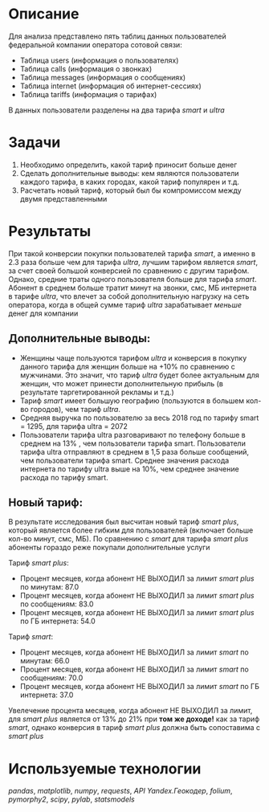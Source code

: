# Описание
Для анализа представлено пять таблиц данных пользователей федеральной компании оператора сотовой связи:
+ Таблица users (информация о пользователях)
+ Таблица calls (информация о звонках)
+ Таблица messages (информация о сообщениях)
+ Таблица internet (информация об интернет-сессиях)
+ Таблица tariffs (информация о тарифах)

В данных пользователи разделены на два тарифа *smart* и *ultra*

# Задачи
1. Необходимо определить, какой тариф приносит больше денег
2. Сделать дополнительные выводы: кем являются пользователи каждого тарифа, в каких городах, какой тариф популярен и т.д.
3. Расчетать новый тариф, который был бы компромиссом между двумя представленными

# Результаты
При такой конверсии покупки пользователей тарифа *smart*, а именно в 2.3 раза больше чем для тарифа *ultra*, лучшим тарифом 
является *smart*, за счет своей большой конверсией по сравнению с другим тарифом. 
Однако, средние траты одного пользователя больше для тарифа *smart*. 
Абонент в среднем больше тратит минут на звонки, смс, МБ интернета в тарифе *ultra*, что влечет за собой дополнительную нагрузку на сеть оператора, когда в общей сумме тариф *ultra* зарабатывает *меньше* денег для компании

## Дополнительные выводы:
+ Женщины чаще пользуются тарифом *ultra* и конверсия в покупку данного тарифа для женщин больше на +10% по сравнению с мужчинами. 
Это значит, что тариф *ultra* будет более актуальным для женщин, что может принести дополнительную прибыль (в результате таргетированной рекламы и т.д.)
+ Тариф *smart* имеет большую географию (пользуются в большем кол-во городов), чем тариф *ultra*. 
+ Средняя выручка по пользователю за весь 2018 год по тарифу smart = 1295, для тарифа ultra = 2072
+ Пользователи тарифа ultra разговаривают по телефону больше в среднем на 13% , чем пользователи тарифа smart. Пользователи тарифа ultra отправляют в среднем в 1,5 раза больше сообщений, чем пользователи тарифа smart. Среднее значения расхода интернета по тарифу ultra выше на 10%, чем среднее значение расхода по тарифу smart. 

## Новый тариф:

В результате исследования был высчитан новый тариф *smart plus*, который является более гибким для пользователей (включает больше кол-во минут, смс, МБ).
По сравнению с *smart* для тарифа *smart plus* абоненты гораздо реже покупали дополнительные услуги

Тариф *smart plus*:
+ Процент месяцев, когда абонент НЕ ВЫХОДИЛ за лимит *smart plus* по минутам: 87.0
+ Процент месяцев, когда абонент НЕ ВЫХОДИЛ за лимит *smart plus* по сообщениям: 83.0
+ Процент месяцев, когда абонент НЕ ВЫХОДИЛ за лимит *smart plus* по ГБ интернета: 54.0

Тариф *smart*:
+ Процент месяцев, когда абонент НЕ ВЫХОДИЛ за лимит *smart* по минутам: 66.0
+ Процент месяцев, когда абонент НЕ ВЫХОДИЛ за лимит *smart* по сообщениям: 70.0
+ Процент месяцев, когда абонент НЕ ВЫХОДИЛ за лимит *smart* по ГБ интернета: 37.0

Увелечение процента месяцев, когда абонент НЕ ВЫХОДИЛ за лимит, для *smart plus* является от 13% до 21% при **том же доходе!** как за тариф *smart*, 
однако конверсия в тариф *smart plus* должна быть сопоставима с *smart plus*

# Используемые технологии
*pandas*, *matplotlib*, *numpy*, *requests*, *API Yandex.Геокодер*, *folium*, *pymorphy2*, *scipy*, *pylab*, *statsmodels*


